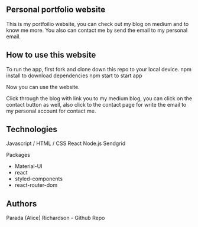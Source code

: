 ## Personal portfolio website 
This is my portfoilio website, you can check out my blog on medium and to know me more. You also can contact me by send the email to my personal email.


## How to use this website
To run the app, first fork and clone down this repo to your local device.
npm install to download dependencies
npm start to start app

Now you can use the website.

Click through the blog with link you to my medium blog, you can click on the contact button as well, 
also click to the contact page for write the email to my personal account for contact me.

## Technologies
Javascript / HTML / CSS
React
Node.js
Sendgrid

Packages
* Material-UI
* react
* styled-components
* react-router-dom


## Authors
Parada (Alice) Richardson - Github Repo
